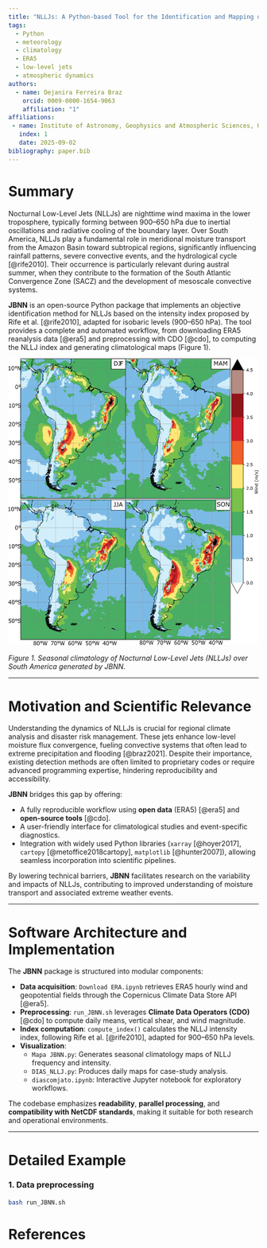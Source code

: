 ```yaml
---
title: "NLLJs: A Python-based Tool for the Identification and Mapping of Nocturnal Low-Level Jets over South America"
tags:
  - Python
  - meteorology
  - climatology
  - ERA5
  - low-level jets
  - atmospheric dynamics
authors:
  - name: Dejanira Ferreira Braz
    orcid: 0009-0000-1654-9063
    affiliation: "1"
affiliations:
 - name: Institute of Astronomy, Geophysics and Atmospheric Sciences, University of São Paulo (IAG-USP), Brazil
   index: 1
   date: 2025-09-02
bibliography: paper.bib
---
```


# Summary

Nocturnal Low-Level Jets (NLLJs) are nighttime wind maxima in the lower troposphere, typically forming between 900–650 hPa due to inertial oscillations and radiative cooling of the boundary layer. Over South America, NLLJs play a fundamental role in meridional moisture transport from the Amazon Basin toward subtropical regions, significantly influencing rainfall patterns, severe convective events, and the hydrological cycle [@rife2010]. Their occurrence is particularly relevant during austral summer, when they contribute to the formation of the South Atlantic Convergence Zone (SACZ) and the development of mesoscale convective systems.

**JBNN** is an open-source Python package that implements an objective identification method for NLLJs based on the intensity index proposed by Rife et al. [@rife2010], adapted for isobaric levels (900–650 hPa). The tool provides a complete and automated workflow, from downloading ERA5 reanalysis data [@era5] and preprocessing with CDO [@cdo], to computing the NLLJ index and generating climatological maps (Figure 1).

![Climatology of NLLJs](Figure/NLLJ.png)

*Figure 1. Seasonal climatology of Nocturnal Low-Level Jets (NLLJs) over South America generated by JBNN.*

---

# Motivation and Scientific Relevance

Understanding the dynamics of NLLJs is crucial for regional climate analysis and disaster risk management. These jets enhance low-level moisture flux convergence, fueling convective systems that often lead to extreme precipitation and flooding [@braz2021]. Despite their importance, existing detection methods are often limited to proprietary codes or require advanced programming expertise, hindering reproducibility and accessibility.

**JBNN** bridges this gap by offering:
- A fully reproducible workflow using **open data** (ERA5) [@era5] and **open-source tools** [@cdo].
- A user-friendly interface for climatological studies and event-specific diagnostics.
- Integration with widely used Python libraries (`xarray` [@hoyer2017], `cartopy` [@metoffice2018cartopy], `matplotlib` [@hunter2007]), allowing seamless incorporation into scientific pipelines.

By lowering technical barriers, **JBNN** facilitates research on the variability and impacts of NLLJs, contributing to improved understanding of moisture transport and associated extreme weather events.

---

# Software Architecture and Implementation

The **JBNN** package is structured into modular components:
- **Data acquisition**: `Download ERA.ipynb` retrieves ERA5 hourly wind and geopotential fields through the Copernicus Climate Data Store API [@era5].
- **Preprocessing**: `run_JBNN.sh` leverages **Climate Data Operators (CDO)** [@cdo] to compute daily means, vertical shear, and wind magnitude.
- **Index computation**: `compute_index()` calculates the NLLJ intensity index, following Rife et al. [@rife2010], adapted for 900–650 hPa levels.
- **Visualization**:
    - `Mapa JBNN.py`: Generates seasonal climatology maps of NLLJ frequency and intensity.
    - `DIAS_NLLJ.py`: Produces daily maps for case-study analysis.
    - `diascomjato.ipynb`: Interactive Jupyter notebook for exploratory workflows.

The codebase emphasizes **readability**, **parallel processing**, and **compatibility with NetCDF standards**, making it suitable for both research and operational environments.

---

# Detailed Example

### 1. Data preprocessing
```bash
bash run_JBNN.sh
```

# References
